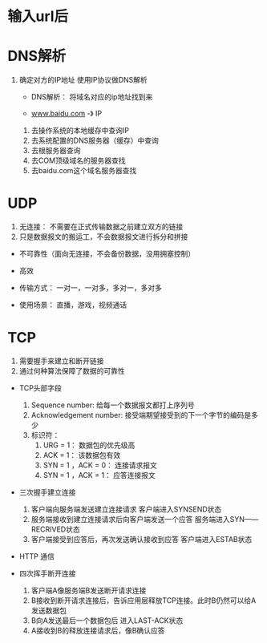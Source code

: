 # 输入url后


# DNS解析
1. 确定对方的IP地址   使用IP协议做DNS解析
    - DNS解析：
    将域名对应的ip地址找到来

    - www.baidu.com    -》   IP
    1. 去操作系统的本地缓存中查询IP
    2. 去系统配置的DNS服务器（缓存）中查询
    3. 去根服务器查询
    4. 去COM顶级域名的服务器查找
    5. 去baidu.com这个域名服务器查找


# UDP
1. 无连接： 不需要在正式传输数据之前建立双方的链接
2. 只是数据报文的搬运工，不会数据报文进行拆分和拼接

- 不可靠性（面向无连接，不会备份数据，没用拥塞控制）
- 高效

- 传输方式： 一对一，一对多，多对一，多对多

- 使用场景： 直播，游戏，视频通话


# TCP
1. 需要握手来建立和断开链接
2. 通过何种算法保障了数据的可靠性

- TCP头部字段
    1. Sequence number: 给每一个数据报文都打上序列号
    2. Acknowledgement number: 接受端期望接受到的下一个字节的编码是多少
    3. 标识符：
        1. URG = 1： 数据包的优先级高
        2. ACK = 1： 该数据包有效
        3. SYN = 1 ，ACK = 0： 连接请求报文
        4. SYN = 1 ，ACK = 1： 应答连接报文

- 三次握手建立连接
    1. 客户端向服务端发送建立连接请求  客户端进入SYNSEND状态
    2. 服务端接收到建立连接请求后向客户端发送一个应答 服务端进入SYN——RECRIVED状态
    3. 客户端接受到应答后，再次发送确认接收到应答   客户端进入ESTAB状态


- HTTP 通信


- 四次挥手断开连接
    1. 客户端A像服务端B发送断开请求连接
    2. B接收到断开请求连接后，告诉应用层释放TCP连接。此时B仍然可以给A发送数据包
    3. B向A发送最后一个数据包后 进入LAST-ACK状态
    4. A接收到B的释放连接请求后，像B确认应答

